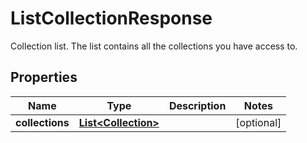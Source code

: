 

# ListCollectionResponse

Collection list. The list contains all the collections you have access to.

## Properties

Name | Type | Description | Notes
------------ | ------------- | ------------- | -------------
**collections** | [**List&lt;Collection&gt;**](Collection.md) |  |  [optional]



